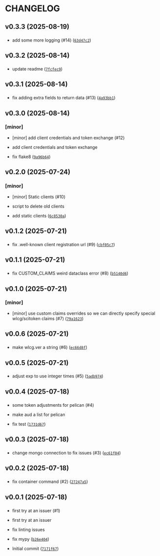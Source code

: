 # CHANGELOG



## v0.3.3 (2025-08-19)

###  

* add some more logging (#14) ([`63d47c2`](https://github.com/WIPACrepo/scitoken-issuer/commit/63d47c2d769b938cf7d2d960c0b4caa2d7a54bf8))


## v0.3.2 (2025-08-14)

###  

* update readme ([`7fcfec9`](https://github.com/WIPACrepo/scitoken-issuer/commit/7fcfec9fc360ace5ea50f795722a6fe0e4abe970))


## v0.3.1 (2025-08-14)

###  

* fix adding extra fields to return data (#13) ([`4a93bb1`](https://github.com/WIPACrepo/scitoken-issuer/commit/4a93bb1238b9927261699c08fa312383e02b6c56))


## v0.3.0 (2025-08-14)

### [minor]

* [minor] add client credentials and token exchange (#12)

* add client credentials and token exchange

* fix flake8 ([`9a96b64`](https://github.com/WIPACrepo/scitoken-issuer/commit/9a96b64b7058562597f04857a4ebb14cad307351))


## v0.2.0 (2025-07-24)

### [minor]

* [minor] Static clients (#10)

* script to delete old clients

* add static clients ([`6c8530a`](https://github.com/WIPACrepo/scitoken-issuer/commit/6c8530a26193c5ffd3e1bdeac937781d157b38f5))


## v0.1.2 (2025-07-21)

###  

* fix .well-known client registration url (#9) ([`cbf05c7`](https://github.com/WIPACrepo/scitoken-issuer/commit/cbf05c7bce9a1de5e82fab62c65fda71496485cb))


## v0.1.1 (2025-07-21)

###  

* fix CUSTOM_CLAIMS weird dataclass error (#8) ([`b5140d6`](https://github.com/WIPACrepo/scitoken-issuer/commit/b5140d66c9721dd97093c83ae4e933f67f5a97cf))


## v0.1.0 (2025-07-21)

### [minor]

* [minor] use custom claims overrides so we can directly specify special wlcg/scitoken claims (#7) ([`79a1623`](https://github.com/WIPACrepo/scitoken-issuer/commit/79a1623ec4767bc467454e5d0c59c50c2ca62646))


## v0.0.6 (2025-07-21)

###  

* make wlcg.ver a string (#6) ([`ec66d8f`](https://github.com/WIPACrepo/scitoken-issuer/commit/ec66d8f2df6722d3175a9c221f010b54fa806e47))


## v0.0.5 (2025-07-21)

###  

* adjust exp to use integer times (#5) ([`5adb974`](https://github.com/WIPACrepo/scitoken-issuer/commit/5adb974c7b69e15f3da7f6a9ae59afa3da30ee2b))


## v0.0.4 (2025-07-18)

###  

* some token adjustments for pelican (#4)

* make aud a list for pelican

* fix test ([`1731d67`](https://github.com/WIPACrepo/scitoken-issuer/commit/1731d6771b060f3b7c9933202893b76057fa8d3b))


## v0.0.3 (2025-07-18)

###  

* change mongo connection to fix issues (#3) ([`ec61f04`](https://github.com/WIPACrepo/scitoken-issuer/commit/ec61f049ccc0da87ffd40eab4f4c4e03d9e10241))


## v0.0.2 (2025-07-18)

###  

* fix container command (#2) ([`27247a5`](https://github.com/WIPACrepo/scitoken-issuer/commit/27247a5b25a1105b5b827afa51ba40d4ee00096e))


## v0.0.1 (2025-07-18)

###  

* first try at an issuer (#1)

* first try at an issuer

* fix linting issues

* fix mypy ([`b26e404`](https://github.com/WIPACrepo/scitoken-issuer/commit/b26e404dc17bcfb99c078bc4108da04bb03c22ea))

* Initial commit ([`7171f67`](https://github.com/WIPACrepo/scitoken-issuer/commit/7171f67c09787743ced536c06bfaf133552add03))
